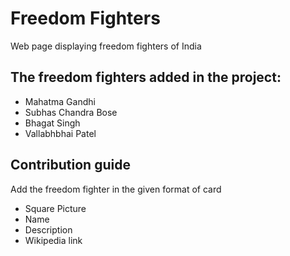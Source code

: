 # Freedom Fighters
Web page displaying freedom fighters of India

## The freedom fighters added in the project:
- Mahatma Gandhi
- Subhas Chandra Bose
- Bhagat Singh
- Vallabhbhai Patel

## Contribution guide
Add the freedom fighter in the given format of card
- Square Picture
- Name
- Description
- Wikipedia link